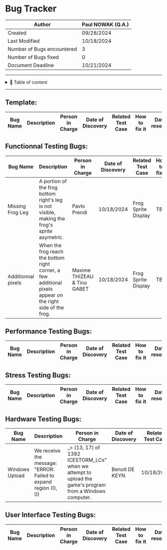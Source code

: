
# Bug Tracker
| Author        | Paul NOWAK (Q.A.) |
|---------------|------------|
| Created       | 09/28/2024 |
| Last Modified | 10/18/2024 |
| Number of Bugs encountered | 3 |
| Number of Bugs fixed| 0 |
| Document Deadline | 10/21/2024 |

---

<details>

<summary>📖 Table of content</summary>

- [Template](#template) 
- [Functionnal Testing Bugs](#functionnal-testing-bugs) 
- [Performance Testing Bugs](#performance-testing-bugs) 
- [Stress Testing Bugs](#stress-testing-bugs)
- [Hardware Testing Bugs](#hardware-testing-bugs) 
- [User Interface Testing Bugs](#user-interface-testing-bugs) 

</details>

---

## Template:
| Bug Name | Description | Person in Charge |    Date of Discovery     |    Related Test Case    |       How to fix it       |       Date of resolution       | 
| --------- | ----------------- | -------------------- |    ---------------     |    --------    |       ---       |       ---       |

## Functionnal Testing Bugs:
| Bug Name | Description | Person in Charge |    Date of Discovery     |    Related Test Case    |       How to fix it       |       Date of resolution       | 
| --------- | ----------------- | -------------------- |    ---------------     |    --------    |       ---       |       ---       |
| Missing Frog Leg |  A portion of the frog bottom right's leg is not visible, making the frog's sprite asymetric. | Pavlo Prendi |    10/18/2024    |    Frog Sprite Display    |       TBD       |       TBD       |
| Additionnal pixels|  When the frog reach the bottom right corner, a few additional pixels appear on the right side of the frog. | Maxime THIZEAU & Tino	GABET   |    10/18/2024    |    Frog Sprite Display    |       TBD       |       TBD        |

## Performance Testing Bugs:
| Bug Name | Description | Person in Charge |    Date of Discovery     |    Related Test Case    |       How to fix it       |       Date of resolution       | 
| --------- | ----------------- | -------------------- |    ---------------     |    --------    |       ---       |       ---       |

## Stress Testing Bugs:
| Bug Name | Description | Person in Charge |    Date of Discovery     |    Related Test Case    |       How to fix it       |       Date of resolution       | 
| --------- | ----------------- | -------------------- |    ---------------     |    --------    |       ---       |       ---       |

## Hardware Testing Bugs:
| Bug Name | Description | Person in Charge |    Date of Discovery     |    Related Test Case    |       How to fix it       |       Date of resolution       | 
| --------- | ----------------- | -------------------- |    ---------------     |    --------    |       ---       |       ---       |
| Windows Upload|  We receive the message: "ERROR: Failed to expand region (0, 0) |_> (13, 17) of 1382 ICESTORM_LCs" when we attempt to upload the game's program from a Windows computer. | Benoit DE KEYN  |    10/18/2024    |    FPGA Module Upload    |       TBD       |       TBD        |

## User Interface Testing Bugs:
| Bug Name | Description | Person in Charge |    Date of Discovery     |    Related Test Case    |       How to fix it       |       Date of resolution       | 
| --------- | ----------------- | -------------------- |    ---------------     |    --------    |       ---       |       ---       |

